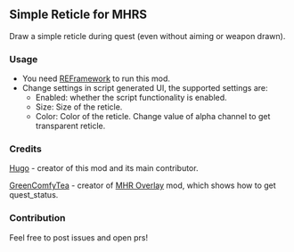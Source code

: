 ## Simple Reticle for MHRS

Draw a simple reticle during quest (even without aiming or weapon drawn).

### Usage
- You need [REFramework](https://www.nexusmods.com/monsterhunterrise/mods/26) to run this mod.
- Change settings in script generated UI, the supported settings are:
  - Enabled: whether the script functionality is enabled.
  - Size: Size of the reticle.
  - Color: Color of the reticle. Change value of alpha channel to get transparent reticle.

### Credits

[Hugo](https://github.com/DerKleineLi) - creator of this mod and its main contributor.

[GreenComfyTea](https://www.nexusmods.com/monsterhunterrise/users/136480908) - creator of [MHR Overlay](https://www.nexusmods.com/monsterhunterrise/mods/50) mod, which shows how to get quest_status.

### Contribution

Feel free to post issues and open prs!